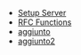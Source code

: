 - [Setup Server](docs/setup.md)
- [RFC Functions](docs/rfcFunctions.md)
- [aggiunto](ciao.md)
- [aggiunto2](ciao2.md)
